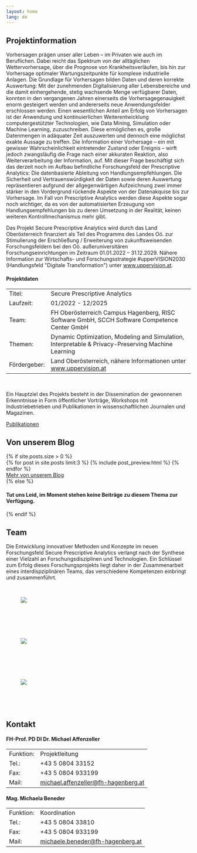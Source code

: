 ```yaml
---
layout: home
lang: de
---
```


<section class="bg-primary" id="info">
    <div class="container">
        <h2 class="section-heading">Projektinformation</h2>
        <div class="row">
            <div class="col-lg-12 col-md-12">
                 <p class="text-justify">
                 Vorhersagen prägen unser aller Leben – im Privaten wie auch im Beruflichen. Dabei reicht das Spektrum von der alltäglichen Wettervorhersage, über die Prognose von Krankheitsverläufen, bis hin zur Vorhersage optimaler Wartungszeitpunkte für komplexe industrielle Anlagen. Die Grundlage für Vorhersagen bilden Daten und deren korrekte Auswertung: Mit der zunehmenden Digitalisierung aller Lebensbereiche und die damit einhergehende, stetig wachsende Menge verfügbarer Daten, konnten in den vergangenen Jahren einerseits die Vorhersagegenauigkeit enorm gesteigert werden und andererseits neue Anwendungsfelder erschlossen werden. Einen wesentlichen Anteil am Erfolg von Vorhersagen ist der Anwendung und kontinuierlichen Weiterentwicklung computergestützter Technologien, wie Data Mining, Simulation oder Machine Learning, zuzuschreiben. Diese ermöglichen es, große Datenmengen in adäquater Zeit auszuwerten und dennoch eine möglichst exakte Aussage zu treffen. Die Information einer Vorhersage – ein mit gewisser Wahrscheinlichkeit eintretender Zustand oder Ereignis – wirft jedoch zwangsläufig die Frage nach einer akkuraten Reaktion, also Weiterverarbeitung der Information, auf. Mit dieser Frage beschäftigt sich das derzeit noch im Aufbau befindliche Forschungsfeld der Prescriptive Analytics: Die datenbasierte Ableitung von Handlungsempfehlungen. Die Sicherheit und Vertrauenswürdigkeit der Daten sowie deren Auswertung repräsentieren aufgrund der allgegenwärtigen Aufzeichnung zwei immer stärker in den Vordergrund rückende Aspekte von der Datenakquise bis zur Vorhersage. Im Fall von Prescriptive Analytics werden diese Aspekte sogar noch wichtiger, da es von der automatisierten Erzeugung von Handlungsempfehlungen bis zu deren Umsetzung in der Realität, keinen weiteren Kontrollmechanismus mehr gibt. 
                </p>
                <p class="text-justify">
                    Das Projekt Secure Prescriptive Analytics wird durch das Land Oberösterreich finanziert als Teil des Programms des Landes Oö. zur Stimulierung der Erschließung / Erweiterung von zukunftsweisenden Forschungsfeldern bei den Oö. außeruniversitären Forschungseinrichtungen im Zeitraum 01.01.2022 – 31.12.2029. Nähere Information zur Wirtschafts- und Forschungsstrategie #upperVISION2030 (Handlungsfeld "Digitale Transformation") unter <a href="{{ site.data.i18n.t.footer.uv30-link[_lang] }}">www.uppervision.at</a>.
                </p>
            </div>
            <div class="col-lg-12 col-md-12 facts">
                <div>
                <h4 class="info-headline">Projektdaten</h4>
                <table class="info-table">
                    <tr><td>Titel:</td><td>Secure Prescriptive Analytics</td></tr>
                    <tr><td>Laufzeit:</td><td>01/2022 - 12/2025</td></tr>
                    <tr><td>Team:</td><td>FH Oberösterreich Campus Hagenberg, RISC Software GmbH, SCCH Software Competence Center GmbH</td></tr>
                    <tr><td>Themen:</td><td>Dynamic Optimization, Modeling and Simulation, Interpretable & Privacy-Preserving Machine Learning</td></tr>
                    <tr><td>Fördergeber:</td><td>Land Oberösterreich, nähere Informationen unter <a href="{{ site.data.i18n.t.footer.uv30-link[_lang] }}">www.uppervision.at</a></td></tr>
                </table>
                </div>
            </div>
        </div>
        <div class="row">
            <div class="col-lg-12 col-md-12">
                <br/>
                <p class="text-justify">Ein Hauptziel des Projekts besteht in der Dissemination der gewonnenen Erkenntnisse in Form öffentlicher Vorträge, Workshops mit Industriebetrieben und Publikationen in wissenschaftlichen Journalen und Magazinen.</p>
                <a href="/publications" class="btn btn-xl btn-slim-primary">Publikationen</a>
            </div>
        </div>
    </div>
</section>

<section class="bg-dark" id="blog">
    <div class="container">
        <h2>Von unserem Blog</h2>
        {% if site.posts.size > 0 %}
        <div class="row">
            <div class="col-lg-12 col-md-12">
                {% for post in site.posts limit:3 %}
                    {% include post_preview.html %}
                {% endfor %}
            </div>
        </div>
        <div class="row">
            <div class="col-lg-12 text-right">
                <a href="/blog" class="btn btn-xl btn-slim-primary blog-button">Mehr von unserem Blog</a>
            </div>
        </div>
        {% else %}
        <div class="row"><div class="col-lg-12"><h4>Tut uns Leid, im Moment stehen keine Beiträge zu diesem Thema zur Verfügung.</h4></div></div>
        {% endif %}
    </div>
</section>

<section class="" id="team">
    <div class="container">
        <h2 class="section-heading">Team</h2>
            <div class="row">
            <div class="col-lg-12 col-md-12 col-sm-12">
                <p>Die Entwicklung innovativer Methoden und Konzepte im neuen Forschungsfeld Secure Prescriptive Analytics verlangt nach der Synthese einer Vielzahl an Forschungsdisziplinen und Technologien. Ein Schlüssel zum Erfolg dieses Forschungsprojekts liegt daher in der Zusammenarbeit eines interdispziplinären Teams, das verschiedene Kompetenzen einbringt und zusammenführt.</p>
            </div>
        </div>
    </div>
    <div class="container">
        <div class="row image-row">
            <div class="col-lg-4 col-md-12 text-center topic-box">
                <a target="_blank" href="{{ site.data.links.fhooe }}"><br/>
                <figure class="image-box"><img id="image-fhlogo" src="/{{ site.data.assets.image-fhlogo }}" /></figure>
                <br/><br/><br/></a>
            </div>
            <div class="col-lg-4 col-md-12 text-center topic-box">            
                <a target="_blank" href="{{ site.data.links.risc }}"><br/>
                <figure class="image-box"><img id="image-risclogo" src="/{{ site.data.assets.image-risclogo }}" /></figure>
                <br/><br/><br/></a>
            </div>
            <div class="col-lg-4 col-md-12 text-center topic-box">
                <a target="_blank" href="{{ site.data.links.scch }}"><br/>
                <figure class="image-box"><img id="image-scchlogo" src="/{{ site.data.assets.image-scchlogo }}" /></figure>
                <br/><br/><br/></a>
            </div>
        </div>
    </div>

</section>

<!-- <section class="" id="partners">
    <div class="container">
        <h2 class="section-heading">Partner</h2>
    </div>
</section> -->

<section class="bg-primary" id="contact">
    <div class="container text-justify">
        <h2 class="section-heading">Kontakt</h2>
        <div class="row contact-info">
            <div class="col-lg-6 col-md-12">
                <h4>FH-Prof. PD DI Dr. Michael Affenzeller</h4>
                <table class="info-table">
                    <tr><td>Funktion:</td><td>Projektleitung</td></tr>
                    <tr><td>Tel.:</td><td>+43 5 0804 33152</td></tr>
                    <tr><td>Fax:</td><td>+43 5 0804 933199</td></tr>
                    <tr><td>Mail:</td><td><a href="mailto:michael.affenzeller@fh-hagenberg.at">michael.affenzeller@fh-hagenberg.at</a></td></tr>
                </table>
            </div>
            <div class="col-lg-6 col-md-12">
                <h4>Mag. Michaela Beneder</h4>
                <table class="info-table">
                    <tr><td>Funktion:</td><td>Koordination</td></tr>
                    <tr><td>Tel.:</td><td>+43 5 0804 33810</td></tr>
                    <tr><td>Fax:</td><td>+43 5 0804 933199</td></tr>
                    <tr><td>Mail:</td><td><a href="mailto:michaela.beneder@fh-hagenberg.at">michaele.beneder@fh-hagenberg.at</a></td></tr>
                </table>
            </div>
        </div>
    </div>
</section>

<section class="map-section">
    <div id="map"></div>
</section>